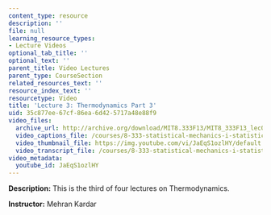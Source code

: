 ```yaml
---
content_type: resource
description: ''
file: null
learning_resource_types:
- Lecture Videos
optional_tab_title: ''
optional_text: ''
parent_title: Video Lectures
parent_type: CourseSection
related_resources_text: ''
resource_index_text: ''
resourcetype: Video
title: 'Lecture 3: Thermodynamics Part 3'
uid: 35c877ee-67cf-86ea-6d42-5717a48e88f9
video_files:
  archive_url: http://archive.org/download/MIT8.333F13/MIT8_333F13_lec03_300k.mp4
  video_captions_file: /courses/8-333-statistical-mechanics-i-statistical-mechanics-of-particles-fall-2013/78b6b39df7105de0be91708a960c2374_JaEqS1ozlHY.vtt
  video_thumbnail_file: https://img.youtube.com/vi/JaEqS1ozlHY/default.jpg
  video_transcript_file: /courses/8-333-statistical-mechanics-i-statistical-mechanics-of-particles-fall-2013/c3d07415ae30b0415845de789aec3410_JaEqS1ozlHY.pdf
video_metadata:
  youtube_id: JaEqS1ozlHY
---
```


**Description:** This is the third of four lectures on Thermodynamics.

**Instructor:** Mehran Kardar